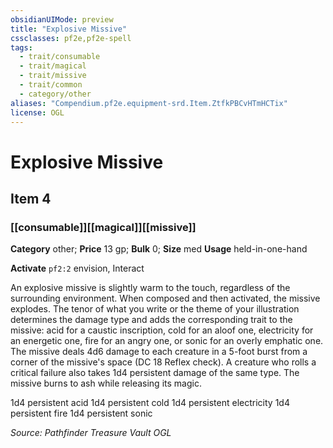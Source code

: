```yaml
---
obsidianUIMode: preview
title: "Explosive Missive"
cssclasses: pf2e,pf2e-spell
tags:
  - trait/consumable
  - trait/magical
  - trait/missive
  - trait/common
  - category/other
aliases: "Compendium.pf2e.equipment-srd.Item.ZtfkPBCvHTmHCTix"
license: OGL
---
```

# Explosive Missive
## Item 4
### [[consumable]][[magical]][[missive]]

**Category** other; 
**Price** 13 gp; 
**Bulk** 0; **Size** med
**Usage** held-in-one-hand

**Activate** `pf2:2` envision, Interact

An explosive missive is slightly warm to the touch, regardless of the surrounding environment. When composed and then activated, the missive explodes. The tenor of what you write or the theme of your illustration determines the damage type and adds the corresponding trait to the missive: acid for a caustic inscription, cold for an aloof one, electricity for an energetic one, fire for an angry one, or sonic for an overly emphatic one. The missive deals 4d6 damage to each creature in a 5-foot burst from a corner of the missive's space (DC 18 Reflex check). A creature who rolls a critical failure also takes 1d4 persistent damage of the same type. The missive burns to ash while releasing its magic.

1d4 persistent acid 1d4 persistent cold 1d4 persistent electricity 1d4 persistent fire 1d4 persistent sonic

*Source: Pathfinder Treasure Vault*
*OGL*